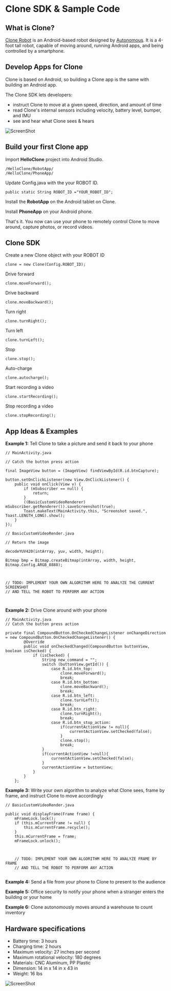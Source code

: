 # Clone SDK & Sample Code

## What is Clone?

[Clone Robot](https://www.autonomous.ai/clone-telepresence-smart-office-robot) is an Android-based robot designed by [Autonomous](https://www.autonomous.ai).  It is a 4-foot tall robot, capable of moving around, running Android apps, and being controlled by a smartphone.


## Develop Apps for Clone

Clone is based on Android, so building a Clone app is the same with building an Android app.  

The Clone SDK lets developers:

* instruct Clone to move at a given speed, direction, and amount of time
* read Clone's internal sensors including velocity, battery level, bumper, and IMU
* see and hear what Clone sees & hears


![ScreenShot](https://github.com/duyhtq/HelloClone/blob/master/diagram.jpg)


## Build your first Clone app

Import **HelloClone** project into Android Studio.

```
/HelloClone/RobotApp/
/HelloClone/PhoneApp/
```

Update Config.java with the your ROBOT ID.

```
public static String ROBOT_ID ="YOUR_ROBOT_ID";
```

Install the **RobotApp** on the Android tablet on Clone.  

Install **PhoneApp** on your Android phone.

That's it.  You now can use your phone to remotely control Clone to move around, capture photos, or record videos.


## Clone SDK

Create a new Clone object with your ROBOT ID

```
clone = new Clone(Config.ROBOT_ID);
```

Drive forward

```
clone.moveForward();
```

Drive backward

```
clone.moveBackward();
```

Turn right

```
clone.turnRight();
```

Turn left

```
clone.turnLeft();
```

Stop

```
clone.stop();
```

Auto-charge

```
clone.autocharge();
```

Start recording a video

```
clone.startRecording();
```

Stop recording a video

```
clone.stopRecording();
```


## App Ideas & Examples

**Example 1:**  Tell Clone to take a picture and send it back to your phone

```
// MainActivity.java

// Catch the button press action

final ImageView button = (ImageView) findViewById(R.id.btnCapture);

button.setOnClickListener(new View.OnClickListener() {
    public void onClick(View v) {
        if (mSubscriber == null) {
            return;
        }
        ((BasicCustomVideoRenderer) mSubscriber.getRenderer()).saveScreenshot(true);
        Toast.makeText(MainActivity.this, "Screenshot saved.", Toast.LENGTH_LONG).show();
    }
});
```

```
// BasicCustomVideoRender.java

// Return the image

decodeYUV420(intArray, yuv, width, height);

Bitmap bmp = Bitmap.createBitmap(intArray, width, height, Bitmap.Config.ARGB_8888);



// TODO: IMPLEMENT YOUR OWN ALGORITHM HERE TO ANALYZE THE CURRENT SCREENSHOT
// AND TELL THE ROBOT TO PERFORM ANY ACTION



```


**Example 2:** Drive Clone around with your phone

```
// MainActivity.java
// Catch the button press action

private final CompoundButton.OnCheckedChangeListener onChangeDirection = new CompoundButton.OnCheckedChangeListener() {
        @Override
        public void onCheckedChanged(CompoundButton buttonView, boolean isChecked) {
            if (isChecked) {
                String new_command = "";
                switch (buttonView.getId()) {
                    case R.id.btn_top:
                        clone.moveForward();
                        break;
                    case R.id.btn_bottom:
                        clone.moveBackward();
                        break;
                    case R.id.btn_left:
                        clone.turnLeft();
                        break;
                    case R.id.btn_right: 
                        clone.turnRight();
                        break;
                    case R.id.btn_stop_action:
                        if(currentActionView != null){
                            currentActionView.setChecked(false);
                        }
                        clone.stop();
                        break;
                }
                if(currentActionView !=null){
                    currentActionView.setChecked(false);
                }
                currentActionView = buttonView;
            }
        }
    };
```


**Example 3:** Write your own algorithm to analyze what Clone sees, frame by frame, and instruct Clone to move accordingly

```
// BasicCustomVideoRender.java

public void displayFrame(Frame frame) {
    mFrameLock.lock();
    if (this.mCurrentFrame != null) {
        this.mCurrentFrame.recycle();
    }
    this.mCurrentFrame = frame;
    mFrameLock.unlock();
            

            
    // TODO: IMPLEMENT YOUR OWN ALGORITHM HERE TO ANALYZE FRAME BY FRAME
    // AND TELL THE ROBOT TO PERFORM ANY ACTION 


```


**Example 4:**  Send a file from your phone to Clone to present to the audience

**Example 5:**  Office security to notify your phone when a stranger enters the building or your home

**Example 6:**  Clone autonomously moves around a warehouse to count inventory


## Hardware specifications

* Battery time: 3 hours
* Charging time: 2 hours
* Maximum velocity: 27 inches per second
* Maximum rotational velocity: 180 degrees
* Materials: CNC Aluminum, PP Plastic
* Dimension: 14 in x 14 in x 43 in
* Weight: 16 lbs

![ScreenShot](https://github.com/duyhtq/HelloClone/blob/master/hardware.jpg)



